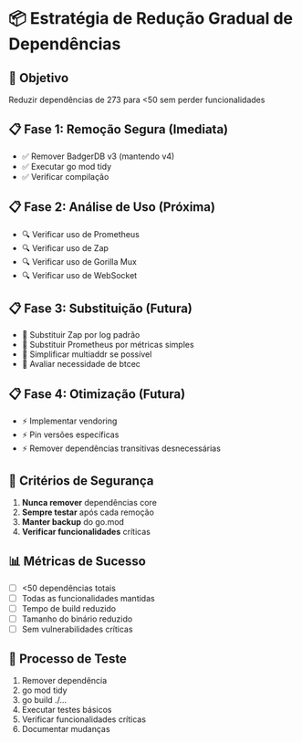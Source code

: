 # 📦 Estratégia de Redução Gradual de Dependências

## 🎯 Objetivo
Reduzir dependências de 273 para <50 sem perder funcionalidades

## 📋 Fase 1: Remoção Segura (Imediata)
- ✅ Remover BadgerDB v3 (mantendo v4)
- ✅ Executar go mod tidy
- ✅ Verificar compilação

## 📋 Fase 2: Análise de Uso (Próxima)
- 🔍 Verificar uso de Prometheus
- 🔍 Verificar uso de Zap
- 🔍 Verificar uso de Gorilla Mux
- 🔍 Verificar uso de WebSocket

## 📋 Fase 3: Substituição (Futura)
- 🔄 Substituir Zap por log padrão
- 🔄 Substituir Prometheus por métricas simples
- 🔄 Simplificar multiaddr se possível
- 🔄 Avaliar necessidade de btcec

## 📋 Fase 4: Otimização (Futura)
- ⚡ Implementar vendoring
- ⚡ Pin versões específicas
- ⚡ Remover dependências transitivas desnecessárias

## 🚨 Critérios de Segurança
1. **Nunca remover** dependências core
2. **Sempre testar** após cada remoção
3. **Manter backup** do go.mod
4. **Verificar funcionalidades** críticas

## 📊 Métricas de Sucesso
- [ ] <50 dependências totais
- [ ] Todas as funcionalidades mantidas
- [ ] Tempo de build reduzido
- [ ] Tamanho do binário reduzido
- [ ] Sem vulnerabilidades críticas

## 🔄 Processo de Teste
1. Remover dependência
2. go mod tidy
3. go build ./...
4. Executar testes básicos
5. Verificar funcionalidades críticas
6. Documentar mudanças

